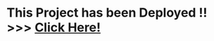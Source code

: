 # This Project has been Deployed !! >>> <a href="https://cake-lotto.web.app/" target="_blank">Click Here!</a>
